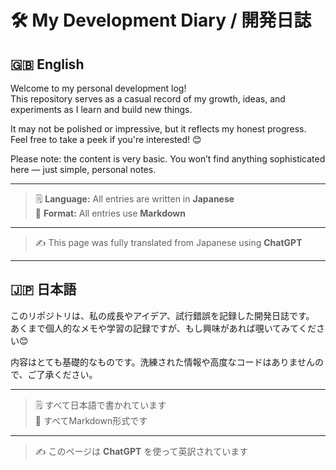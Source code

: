 # 🛠️ My Development Diary / 開発日誌

## 🇬🇧 English

Welcome to my personal development log!  
This repository serves as a casual record of my growth, ideas, and experiments as I learn and build new things.

It may not be polished or impressive, but it reflects my honest progress.  
Feel free to take a peek if you're interested! 😊

Please note: the content is very basic. You won’t find anything sophisticated here — just simple, personal notes.

---

> 🗒️ **Language:** All entries are written in **Japanese**  
> 📘 **Format:** All entries use **Markdown**

---

> ✍️ This page was fully translated from Japanese using **ChatGPT**

---

## 🇯🇵 日本語

このリポジトリは、私の成長やアイデア、試行錯誤を記録した開発日誌です。  
あくまで個人的なメモや学習の記録ですが、もし興味があれば覗いてみてください😊

内容はとても基礎的なものです。洗練された情報や高度なコードはありませんので、ご了承ください。

---

> 🗒️ すべて日本語で書かれています  
> 📘 すべてMarkdown形式です

---

> ✍️ このページは **ChatGPT** を使って英訳されています
